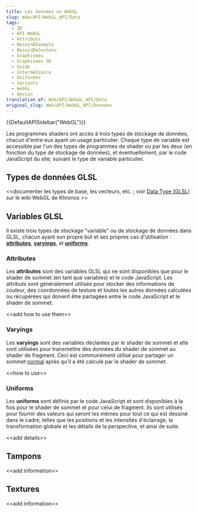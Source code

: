 ```yaml
---
title: Les données en WebGL
slug: Web/API/WebGL_API/Data
tags:
  - 3D
  - API WebGL
  - Attributs
  - BesoinDExemple
  - BesoinDeContenu
  - Graphismes
  - Graphismes 3D
  - Guide
  - Intermédiaire
  - Uniformes
  - Variants
  - WebGL
  - dessin
translation_of: Web/API/WebGL_API/Data
original_slug: Web/API/WebGL_API/Données
---
```


{{DefaultAPISidebar("WebGL")}}

Les programmes shaders ont accès à trois types de stockage de données, chacun d'entre eux ayant un usage particulier. Chaque type de variable est accessible par l'un des types de programmes de shader ou par les deux (en fonction du type de stockage de données), et éventuellement, par le code JavaScript du site, suivant le type de variable particulier.

## Types de données GLSL

<\<documenter les types de base, les vecteurs, etc. ; voir [Data Type (GLSL)](<https://www.khronos.org/opengl/wiki/Data_Type_(GLSL)>) sur le wiki WebGL de Khronos >>

## Variables GLSL

Il existe trois types de stockage "variable" ou de stockage de données dans GLSL, chacun ayant son propre but et ses propres cas d'utilisation : **[attributes](#attributes)**, **[varyings](#varyings)**, et **[uniforms](#uniforms)**.

### Attributes

Les **attributes** sont des variables GLSL qui ne sont disponibles que pour le shader de sommet (en tant que variables) et le code JavaScript. Les attributs sont généralement utilisés pour stocker des informations de couleur, des coordonnées de texture et toutes les autres données calculées ou récupérées qui doivent être partagées entre le code JavaScript et le shader de sommet.

<\<add how to use them>>

### Varyings

Les **varyings** sont des variables déclarées par le shader de sommet et elle sont utilisées pour transmettre des données du shader de sommet au shader de fragment. Ceci est communément utilisé pour partager un sommet [normal](https://fr.wikipedia.org/wiki/Normale_(géométrie)) après qu'il a été calculé par le shader de sommet.

<\<how to use>>

### Uniforms

Les **uniforms** sont définis par le code JavaScript et sont disponibles à la fois pour le shader de sommet et pour celui de fragment. Ils sont utilisés pour fournir des valeurs qui seront les mêmes pour tout ce qui est dessiné dans le cadre, telles que les positions et les intensités d'éclairage, la transformation globale et les détails de la perspective, et ainsi de suite.

<\<add details>>

## Tampons

<\<add information>>

## Textures

<\<add information>>
